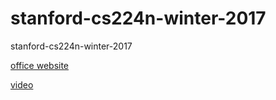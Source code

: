 # stanford-cs224n-winter-2017
stanford-cs224n-winter-2017

[office website](http://web.stanford.edu/class/cs224n/index.html)


[video](https://www.bilibili.com/video/av15892671)
